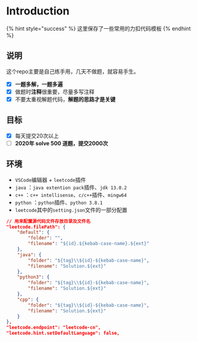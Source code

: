 # Introduction

{% hint style="success" %}
这里保存了一些常用的力扣代码模板
{% endhint %}

## 说明

这个repo主要是自己练手用，几天不做题，就容易手生。

* [x] **一题多解，一题多遍**
* [x] 做题时**注释**很重要，尽量多写注释
* [x] 不要太重视解题代码，**解题的思路才是关键**

## 目标

* [x] 每天提交20次以上
* [ ] **2020年 solve 500 道题，提交2000次**

## 环境

* `VSCode`编辑器 + `leetcode`插件
* `java` ：`java extention pack`插件、`jdk 13.0.2`
* `c++` ：`c++ intellisense`、`c/c++`插件、`mingw64`
* `python` ：`python`插件、`python 3.8.1`
* `leetcode`其中的`setting.json`文件的一部分配置

```json
// 用来配置源代码文件存放目录及文件名
"leetcode.filePath": {
    "default": {
        "folder": "",
        "filename": "${id}.${kebab-case-name}.${ext}"
    },
    "java": {
        "folder": "${tag}\\${id}-${kebab-case-name}",
        "filename": "Solution.${ext}"
    },
    "python3": {
        "folder": "${tag}\\${id}-${kebab-case-name}",
        "filename": "Solution.${ext}"
    },
    "cpp": {
        "folder": "${tag}\\${id}-${kebab-case-name}",
        "filename": "Solution.${ext}"
    }
},
"leetcode.endpoint": "leetcode-cn",
"leetcode.hint.setDefaultLanguage": false,
```

